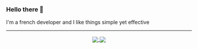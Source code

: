 ### Hello there 👋

I'm a french developer and I like things simple yet effective

___
<p align="center">
  <a href="https://youtu.be/dQw4w9WgXcQ">
    <img align="center" src="https://github-readme-stats.vercel.app/api?username=serapagranchosepi&cache_seconds=1800&theme=outrun&title_color=8080ff&text_color=ff1aff&icon_color=8080ff&hide=prs,issues&show_icons=true&line_height=30&hide_border=true&border_radius=0"/>
  </a>
  <a href="https://youtu.be/dQw4w9WgXcQ">
    <img align="center" src="https://github-readme-stats.vercel.app/api/top-langs/?username=serapagranchosepi&cache_seconds=1800&layout=compact&card_width=255&theme=outrun&title_color=8080ff&text_color=ff1aff&icon_color=8080ff&hide_border=true&hide=hlsl,shaderlab,objective-c%2B%2B&border_radius=0"/>
  </a>
</p>
